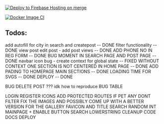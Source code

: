 [![Deploy to Firebase Hosting on merge](https://github.com/Terkea/pet_adoption/actions/workflows/firebase-hosting-merge.yml/badge.svg?branch=master)](https://github.com/Terkea/pet_adoption/actions/workflows/firebase-hosting-merge.yml)


[![Docker Image CI](https://github.com/Terkea/pet_adoption/actions/workflows/docker-image.yml/badge.svg?branch=master)](https://github.com/Terkea/pet_adoption/actions/workflows/docker-image.yml)

## Todos:

add autofill for city in search and createpost -- DONE
filter functionality -- DONE
view post edit post - add post views -- DONE
ADD PHONE NO IN REG FORM -- DONE
BUG MOMENT IN SEARCH PAGE AND POST PAGE -- DONE
navbar icon bug - create context for global state -- FIXED WITHOUT CONTEXT
ONE SECTION IS NOT CENTERED IN HOME PAGE -- DONE
ADD PADING TO HOMEPAGE MAIN SECTIONS -- DONE
LOADING TIME FOR SVGS -- DONE
DEPLOY -- DONE


BUG DELETE POST ??? idk how to reproduce
BUG TABLE 

LOGIN REGISTER ICONS 
ADD PROTECTED ROUTES
IF PET ANY DONT FILTER
FIX THE IMAGES AND POSSIBLY COME UP WITH A BETTER VERSION FOR THE GALLERY
FAVICON AND TITLE
SEARCH RANDOM INT MAINPAGE + ENABLE BUTTON
SEARCH LOWERSTRING
CLEANUP CODE
DOCS DEPLOY


